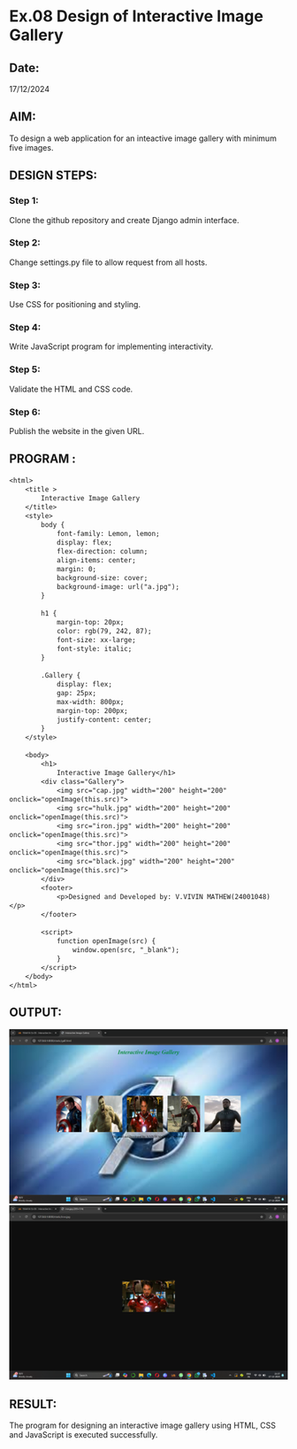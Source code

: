# Ex.08 Design of Interactive Image Gallery
## Date:
17/12/2024
## AIM:
To design a web application for an inteactive image gallery with minimum five images.

## DESIGN STEPS:

### Step 1:
Clone the github repository and create Django admin interface.

### Step 2:
Change settings.py file to allow request from all hosts.

### Step 3:
Use CSS for positioning and styling.

### Step 4:
Write JavaScript program for implementing interactivity.

### Step 5:
Validate the HTML and CSS code.

### Step 6:
Publish the website in the given URL.

## PROGRAM :
```
<html>
    <title >
        Interactive Image Gallery
    </title>
    <style>
        body {
            font-family: Lemon, lemon;
            display: flex;
            flex-direction: column;
            align-items: center;
            margin: 0;
            background-size: cover;
            background-image: url("a.jpg");
        }

        h1 {
            margin-top: 20px;
            color: rgb(79, 242, 87);
            font-size: xx-large;
            font-style: italic;
        }

        .Gallery {
            display: flex;
            gap: 25px;
            max-width: 800px;
            margin-top: 200px;
            justify-content: center;
        }
    </style>

    <body>
        <h1>
            Interactive Image Gallery</h1>
        <div class="Gallery">
            <img src="cap.jpg" width="200" height="200" onclick="openImage(this.src)">
            <img src="hulk.jpg" width="200" height="200" onclick="openImage(this.src)">
            <img src="iron.jpg" width="200" height="200" onclick="openImage(this.src)">
            <img src="thor.jpg" width="200" height="200" onclick="openImage(this.src)">
            <img src="black.jpg" width="200" height="200" onclick="openImage(this.src)">
        </div>
        <footer>
            <p>Designed and Developed by: V.VIVIN MATHEW(24001048) </p>
        </footer>
    
        <script>
            function openImage(src) {
                window.open(src, "_blank");
            }
        </script>
    </body>
</html>
```
## OUTPUT:

![alt text](<vivin/gallapp/static/Screenshot 2024-12-17 213931.png>)
![alt text](<vivin/gallapp/static/Screenshot 2024-12-17 213726.png>)
## RESULT:
The program for designing an interactive image gallery using HTML, CSS and JavaScript is executed successfully.
